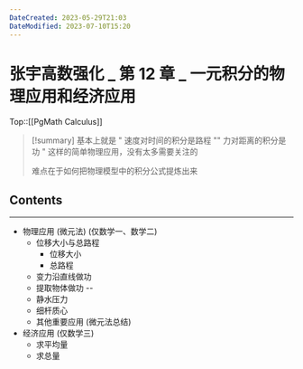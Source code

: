 ```yaml
---
DateCreated: 2023-05-29T21:03
DateModified: 2023-07-10T15:20
---
```

# 张宇高数强化 _ 第 12 章 _ 一元积分的物理应用和经济应用 
Top::[[PgMath Calculus]]

> [!summary]
> 基本上就是 " 速度对时间的积分是路程 "" 力对距离的积分是功 " 这样的简单物理应用，没有太多需要关注的
> 
> 难点在于如何把物理模型中的积分公式提炼出来

## Contents
---
- 物理应用 (微元法) (仅数学一、数学二)
	- 位移大小与总路程
		- 位移大小
		- 总路程
	- 变力沿直线做功
	- 提取物体做功 --
	- 静水压力
	- 细杆质心
	- 其他重要应用 (微元法总结)
- 经济应用 (仅数学三)
	- 求平均量
	- 求总量
